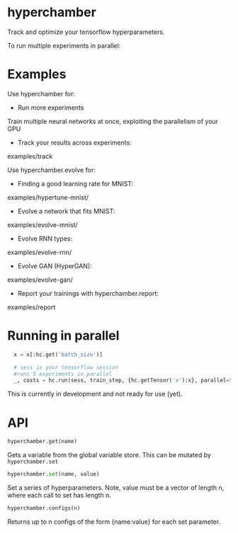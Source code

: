# hyperchamber
Track and optimize your tensorflow hyperparameters.

To run multiple experiments in parallel:

# Examples

Use hyperchamber for:

* Run more experiments

Train multiple neural networks at once, exploiting the parallelism of your GPU

* Track your results across experiments:

examples/track

Use hyperchamber.evolve for:

* Finding a good learning rate for MNIST:

examples/hypertune-mnist/

* Evolve a network that fits MNIST:

examples/evolve-mnist/

* Evolve RNN types:

examples/evolve-rnn/

* Evolve GAN (HyperGAN):

examples/evolve-gan/

* Report your trainings with hyperchamber.report:

examples/report

# Running in parallel
```python
  x = x[:hc.get('batch_size')]

  # sess is your tensorflow session
  #runs 5 experiments in parallel
  _, costs = hc.run(sess, train_step, {hc.getTensor('x'):x}, parallel=5)
```

This is currently in development and not ready for use (yet).


# API

```python
hyperchamber.get(name)
```

Gets a variable from the global variable store.  This can be mutated by `hyperchamber.set`

```python
hyperchamber.set(name, value)
```

Set a series of hyperparameters.  Note, value must be a vector of length n, where each call to set has length n.

```python
hyperchamber.configs(n)
```
Returns up to n configs of the form {name:value} for each set parameter.




